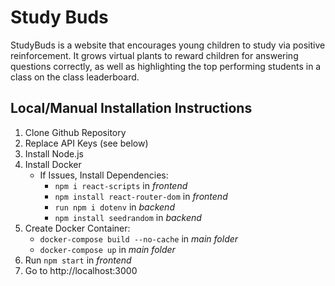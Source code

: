 # Study Buds
StudyBuds is a website that encourages young children to study via positive reinforcement. It grows virtual plants to reward children for answering questions correctly, as well as highlighting the top performing students in a class on the class leaderboard.
## Local/Manual Installation Instructions
1. Clone Github Repository
2. Replace API Keys (see below)
3. Install Node.js
4. Install Docker
   - If Issues, Install Dependencies:
     - `npm i react-scripts` in *frontend*
     - `npm install react-router-dom` in *frontend*
     - `run npm i dotenv` in *backend*
     - `npm install seedrandom` in *backend*
5. Create Docker Container:
   - `docker-compose build --no-cache` in *main folder*
   - `docker-compose up` in *main folder*
6. Run `npm start` in *frontend*
7. Go to http://localhost:3000
